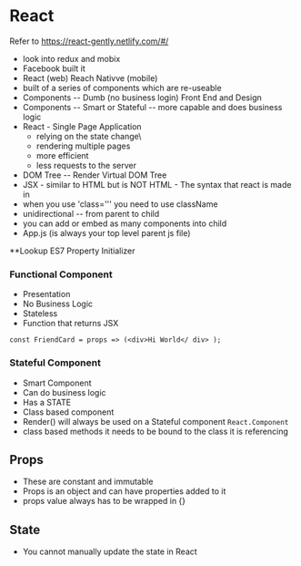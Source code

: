 # React

Refer to https://react-gently.netlify.com/#/

- look into redux and mobix
- Facebook built it
- React (web) Reach Nativve (mobile)
- built of a series of components which are re-useable
- Components -- Dumb (no business login) Front End and Design
- Components -- Smart or Stateful -- more capable and does business logic
- React - Single Page Application
  - relying on the state change\
  - rendering multiple pages
  - more efficient
  - less requests to the server
- DOM Tree -- Render Virtual DOM Tree
- JSX - similar to HTML but is NOT HTML - The syntax that react is made in
- when you use 'class=''' you need to use className
- unidirectional -- from parent to child
- you can add or embed as many components into child
- App.js (is always your top level parent js file)

**Lookup ES7 Property Initializer 

### Functional Component

- Presentation
- No Business Logic
- Stateless
- Function that returns JSX

`const FriendCard = props => (<div>Hi World</ div> );`

### Stateful Component

- Smart Component
- Can do business logic
- Has a STATE
- Class based component
- Render() will always be used on a Stateful component `React.Component`
- class based methods it needs to be bound to the class it is referencing

## Props

- These are constant and immutable
- Props is an object and can have properties added to it
- props value always has to be wrapped in {}

## State
- You cannot manually update the state in React
